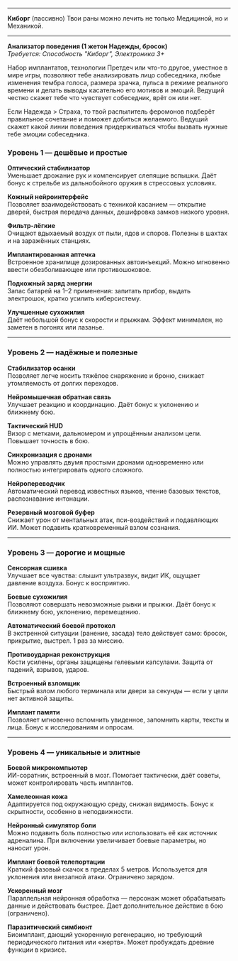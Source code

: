 

---
**Киборг** (пассивно)
Твои раны можно лечить не только Медициной, но и Механикой.


---
**Анализатор поведения (1 жетон Надежды, бросок)**  
_Требуется: Способность "Киборг", Электроника 3+_  

Набор имплантатов, технологии Претдеч или что-то другое, уместное в мире игры, позволяют тебе анализировать лицо собеседника, любые изменения тембра голоса, размера зрачка, пульса в режиме реального времени и делать выводы касательно его мотивов и эмоций.  Ведущий честно скажет тебе что чувствует собеседник, врёт он или нет.

Если Надежда > Страха, то твой распылитель феромонов подберёт правильное сочетание и поможет добиться желаемого. Ведущий скажет какой линии поведения придерживаться чтобы вызвать нужные тебе эмоции собеседника.


### **Уровень 1 — дешёвые и простые**

**Оптический стабилизатор**  
Уменьшает дрожание рук и компенсирует слепящие вспышки. Даёт бонус к стрельбе из дальнобойного оружия в стрессовых условиях.

**Кожный нейроинтерфейс**  
Позволяет взаимодействовать с техникой касанием — открытие дверей, быстрая передача данных, дешифровка замков низкого уровня.

**Фильтр-лёгкие**  
Очищают вдыхаемый воздух от пыли, ядов и споров. Полезны в шахтах и на заражённых станциях.

**Имплантированная аптечка**  
Встроенное хранилище дозированных автоинъекций. Можно мгновенно ввести обезболивающее или противошоковое.

**Подкожный заряд энергии**  
Запас батарей на 1–2 применения: запитать прибор, выдать электрошок, кратко усилить киберсистему.

**Улучшенные сухожилия**  
Даёт небольшой бонус к скорости и прыжкам. Эффект минимален, но заметен в погонях или лазанье.

---

### **Уровень 2 — надёжные и полезные**

**Стабилизатор осанки**  
Позволяет легче носить тяжёлое снаряжение и броню, снижает утомляемость от долгих переходов.

**Нейромышечная обратная связь**  
Улучшает реакцию и координацию. Даёт бонус к уклонению и ближнему бою.

**Тактический HUD**  
Визор с метками, дальномером и упрощённым анализом цели. Повышает точность в бою.

**Синхронизация с дронами**  
Можно управлять двумя простыми дронами одновременно или полностью интегрировать одного сложного.

**Нейропереводчик**  
Автоматический перевод известных языков, чтение базовых текстов, распознавание интонации.

**Резервный мозговой буфер**  
Снижает урон от ментальных атак, пси-воздействий и подавляющих ИИ. Может подавить кратковременный взлом сознания.

---

### **Уровень 3 — дорогие и мощные**

**Сенсорная сшивка**  
Улучшает все чувства: слышит ультразвук, видит ИК, ощущает давление воздуха. Бонус к восприятию.

**Боевые сухожилия**  
Позволяют совершать невозможные рывки и прыжки. Даёт бонус к ближнему бою, уклонению, перемещению.

**Автоматический боевой протокол**  
В экстренной ситуации (ранение, засадa) тело действует само: бросок, прикрытие, выстрел. 1 раз за миссию.

**Противоударная реконструкция**  
Кости усилены, органы защищены гелевыми капсулами. Защита от падений, взрывов, ударов.

**Встроенный взломщик**  
Быстрый взлом любого терминала или двери за секунды — если у цели нет активной защиты.

**Имплант памяти**  
Позволяет мгновенно вспомнить увиденное, запомнить карты, тексты и лица. Бонус к исследованиям и опросам.

---

### **Уровень 4 — уникальные и элитные**

**Боевой микрокомпьютер**  
ИИ-соратник, встроенный в мозг. Помогает тактически, даёт советы, может контролировать часть имплантов.

**Хамелеонная кожа**  
Адаптируется под окружающую среду, снижая видимость. Бонус к скрытности, особенно в неподвижности.

**Нейронный симулятор боли**  
Можно подавить боль полностью или использовать её как источник адреналина. При включении увеличивает боевые параметры, но наносит урон.

**Имплант боевой телепортации**  
Краткий фазовый скачок в пределах 5 метров. Используется для уклонения или внезапной атаки. Ограничено зарядом.

**Ускоренный мозг**  
Параллельная нейронная обработка — персонаж может обрабатывать данные и действовать быстрее. Дает дополнительное действие в бою (ограничено).

**Паразитический симбионт**  
Биоимплант, дающий ускоренную регенерацию, но требующий периодического питания или «жертв». Может пробуждать древние функции в кризисе.